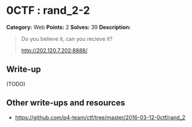 # 0CTF : rand_2-2

**Category:** Web
**Points:** 2
**Solves:** 39
**Description:**

> Do you believe it, can you recieve it?
>
>
> <http://202.120.7.202:8888/>


## Write-up

(TODO)

## Other write-ups and resources

* <https://github.com/p4-team/ctf/tree/master/2016-03-12-0ctf/rand_2>
